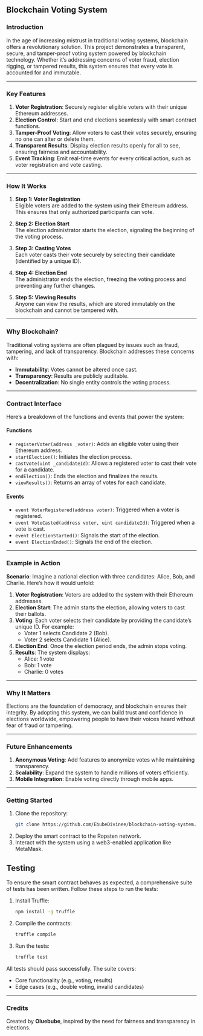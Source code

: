 ## **Blockchain Voting System**

### **Introduction**
In the age of increasing mistrust in traditional voting systems, blockchain offers a revolutionary solution. This project demonstrates a transparent, secure, and tamper-proof voting system powered by blockchain technology. Whether it’s addressing concerns of voter fraud, election rigging, or tampered results, this system ensures that every vote is accounted for and immutable.

---

### **Key Features**
1. **Voter Registration**: Securely register eligible voters with their unique Ethereum addresses.
2. **Election Control**: Start and end elections seamlessly with smart contract functions.
3. **Tamper-Proof Voting**: Allow voters to cast their votes securely, ensuring no one can alter or delete them.
4. **Transparent Results**: Display election results openly for all to see, ensuring fairness and accountability.
5. **Event Tracking**: Emit real-time events for every critical action, such as voter registration and vote casting.

---

### **How It Works**
1. **Step 1: Voter Registration**  
   Eligible voters are added to the system using their Ethereum address. This ensures that only authorized participants can vote.

2. **Step 2: Election Start**  
   The election administrator starts the election, signaling the beginning of the voting process.

3. **Step 3: Casting Votes**  
   Each voter casts their vote securely by selecting their candidate (identified by a unique ID).

4. **Step 4: Election End**  
   The administrator ends the election, freezing the voting process and preventing any further changes.

5. **Step 5: Viewing Results**  
   Anyone can view the results, which are stored immutably on the blockchain and cannot be tampered with.

---

### **Why Blockchain?**
Traditional voting systems are often plagued by issues such as fraud, tampering, and lack of transparency. Blockchain addresses these concerns with:
- **Immutability**: Votes cannot be altered once cast.
- **Transparency**: Results are publicly auditable.
- **Decentralization**: No single entity controls the voting process.

---

### **Contract Interface**
Here’s a breakdown of the functions and events that power the system:

#### **Functions**
- `registerVoter(address _voter)`: Adds an eligible voter using their Ethereum address.
- `startElection()`: Initiates the election process.
- `castVote(uint _candidateId)`: Allows a registered voter to cast their vote for a candidate.
- `endElection()`: Ends the election and finalizes the results.
- `viewResults()`: Returns an array of votes for each candidate.

#### **Events**
- `event VoterRegistered(address voter)`: Triggered when a voter is registered.
- `event VoteCasted(address voter, uint candidateId)`: Triggered when a vote is cast.
- `event ElectionStarted()`: Signals the start of the election.
- `event ElectionEnded()`: Signals the end of the election.

---

### **Example in Action**
**Scenario**: Imagine a national election with three candidates: Alice, Bob, and Charlie. Here’s how it would unfold:
1. **Voter Registration**: Voters are added to the system with their Ethereum addresses.
2. **Election Start**: The admin starts the election, allowing voters to cast their ballots.
3. **Voting**: Each voter selects their candidate by providing the candidate’s unique ID. For example:
   - Voter 1 selects Candidate 2 (Bob).
   - Voter 2 selects Candidate 1 (Alice).
4. **Election End**: Once the election period ends, the admin stops voting.
5. **Results**: The system displays:
   - Alice: 1 vote
   - Bob: 1 vote
   - Charlie: 0 votes

---

### **Why It Matters**
Elections are the foundation of democracy, and blockchain ensures their integrity. By adopting this system, we can build trust and confidence in elections worldwide, empowering people to have their voices heard without fear of fraud or tampering.

---

### **Future Enhancements**
1. **Anonymous Voting**: Add features to anonymize votes while maintaining transparency.
2. **Scalability**: Expand the system to handle millions of voters efficiently.
3. **Mobile Integration**: Enable voting directly through mobile apps.

---

### **Getting Started**
1. Clone the repository:
   ```bash
   git clone https://github.com/EbubeDivinee/blockchain-voting-system.git
   ```
2. Deploy the smart contract to the Ropsten network.
3. Interact with the system using a web3-enabled application like MetaMask.

## Testing
To ensure the smart contract behaves as expected, a comprehensive suite of tests has been written. Follow these steps to run the tests:
1. Install Truffle:
   ```bash
   npm install -g truffle
   ```
2. Compile the contracts:
   ```bash
   truffle compile
   ```
3. Run the tests:
   ```bash
   truffle test
   ```
All tests should pass successfully. The suite covers:
- Core functionality (e.g., voting, results)
- Edge cases (e.g., double voting, invalid candidates)


---

### **Credits**
Created by **Oluebube**, inspired by the need for fairness and transparency in elections.

